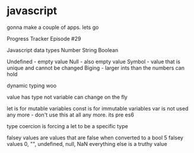 # javascript

gonna make a couple of apps. lets go

Progress Tracker
Episode #29

Javascript data types
Number
String
Boolean

Undefined   - empty value
Null        - also empty value
Symbol      - value that is unique and cannot be changed
Biging      - larger ints than the numbers can hold

dynamic typing woo

value has type not variable
can change on the fly

let is for mutable variables
const is for immutable variables
var is not used any more - don't use this at all any more. its pre es6

type coercion is forcing a let to be a specific type 

falsey values are values that are false when converted to a bool
5 falsey values
0, "", undefined, null, NaN
everything else is a truthy value